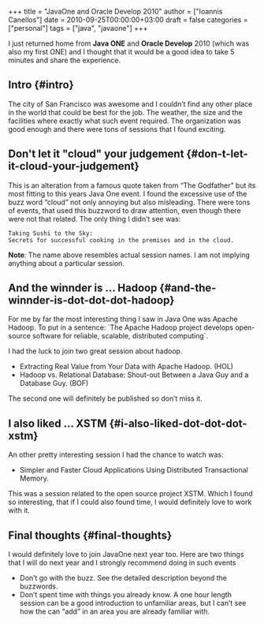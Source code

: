 +++
title = "JavaOne and Oracle Develop 2010"
author = ["Ioannis Canellos"]
date = 2010-09-25T00:00:00+03:00
draft = false
categories = ["personal"]
tags = ["java", "javaone"]
+++

I just returned home from ****Java ONE**** and ****Oracle Develop**** 2010 (which was also my first ONE) and I thought that it would be a good idea to take 5 minutes and share the experience.


## Intro {#intro}

The city of San Francisco was awesome and I couldn’t find any other place in the world that could be best for the job. The weather, the size and the facilities where exactly what such event required. The organization was good enough and there were tons of sessions that I found exciting.


## Don't let it "cloud" your judgement {#don-t-let-it-cloud-your-judgement}

This is an alteration from a famous quote taken from “The Godfather” but its most fitting to this years Java One event. I found the excessive use of the buzz word “cloud” not only annoying but also misleading. There were tons of events, that used this buzzword to draw attention, even though there were not that related. The only thing I didn’t see was:

```text
Taking Sushi to the Sky:
Secrets for successful cooking in the premises and in the cloud.
```

****Note****: The name above resembles actual session names. I am not implying anything about a particular session.


## And the winnder is ... Hadoop {#and-the-winnder-is-dot-dot-dot-hadoop}

For me by far the most interesting thing I saw in Java One was Apache Hadoop. To put in a sentence: \`The Apache Hadoop project develops open-source software for reliable, scalable, distributed computing\`.

I had the luck to join two great session about hadoop.

-   Extracting Real Value from Your Data with Apache Hadoop. (HOL)
-   Hadoop vs. Relational Database: Shout-out Between a Java Guy and a Database Guy.  (BOF)

The second one will definitely be published so don’t miss it.


## I also liked ... XSTM {#i-also-liked-dot-dot-dot-xstm}

An other pretty interesting session I had the chance to watch was:

-   Simpler and Faster Cloud Applications Using Distributed Transactional Memory.

This was a session related to the open source project XSTM. Which I found so interesting, that if I could also found time, I would definitely love to work with it.


## Final thoughts {#final-thoughts}

I would definitely love to join JavaOne next year too. Here are two things that I will do next year and I strongly recommend doing in such events

-   Don’t go with the buzz.  See the detailed description beyond the buzzwords.
-   Don’t spent time with things you already know. A one hour length session can be a good introduction to unfamiliar areas, but I can’t see how the can “add” in an area you are already familiar with.
